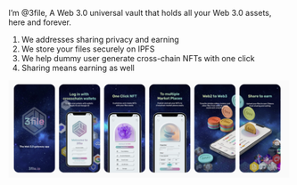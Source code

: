 I’m @3file, A Web 3.0 universal vault that holds all your Web 3.0 assets, here and forever.

1. We addresses sharing privacy and earning
2. We store your files securely on IPFS
3. We help dummy user generate cross-chain NFTs with one click
4. Sharing means earning as well

![Image text](https://github.com/3file/3file/blob/0d0de6db7e14848491d32c475c426c97e6e41ae8/images/appstore.png)



